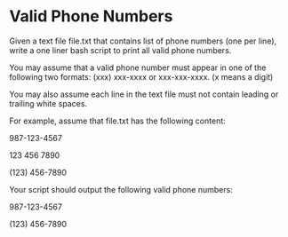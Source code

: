 # Valid Phone Numbers
Given a text file file.txt that contains list of phone numbers (one per line), write a one liner bash script to print all valid phone numbers.

You may assume that a valid phone number must appear in one of the following two formats: (xxx) xxx-xxxx or xxx-xxx-xxxx. (x means a digit)

You may also assume each line in the text file must not contain leading or trailing white spaces.

For example, assume that file.txt has the following content:

987-123-4567

123 456 7890

(123) 456-7890

Your script should output the following valid phone numbers:

987-123-4567

(123) 456-7890
